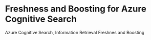 # Freshness and Boosting for Azure Cognitive Search
 Azure Cognitive Search, Information Retrieval Freshnes and Boosting
